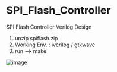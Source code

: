 # SPI_Flash_Controller
SPI Flash Controller Verilog Design  
1. unzip spiflash.zip  
2. Working Env. :  iverilog / gtkwave  
3. run --> make  

![image](https://github.com/user-attachments/assets/5128e5bb-f059-45b6-b693-e6a4681fb0db)

